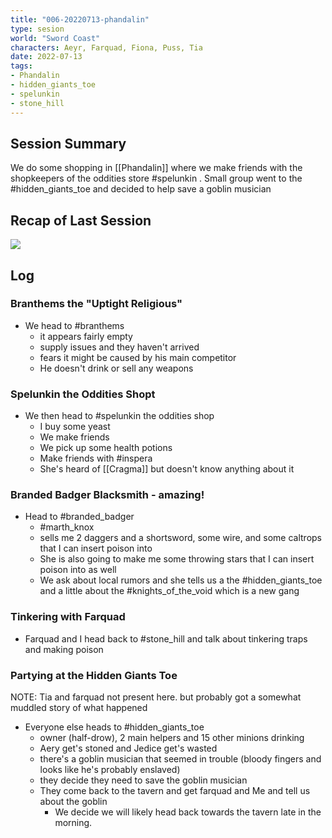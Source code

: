 ```yaml
---
title: "006-20220713-phandalin"
type: sesion
world: "Sword Coast"
characters: Aeyr, Farquad, Fiona, Puss, Tia
date: 2022-07-13
tags: 
- Phandalin
- hidden_giants_toe
- spelunkin
- stone_hill
---
```


## Session Summary
We do some shopping in [[Phandalin]] where we make friends with the shopkeepers of the oddities store #spelunkin .  Small group went to the #hidden_giants_toe  and decided to help save a goblin musician

## Recap of Last Session

![](DnD/Sessions/005-20220706-Goblin_Cave_Fight.md##^summary)

## Log

### Branthems the "Uptight Religious"
* We head to #branthems
	* it appears fairly empty
	* supply issues and they haven't arrived
	* fears it might be caused by his main competitor
	* He doesn't drink or sell any weapons

### Spelunkin the Oddities Shopt
* We then head to #spelunkin the oddities shop
	* I buy some yeast
	* We make friends 
	* We pick up some health potions
	* Make friends with #inspera 
	* She's heard of [[Cragma]] but doesn't know anything about it

### Branded Badger Blacksmith - amazing!
* Head to #branded_badger 
	* #marth_knox
	* sells me 2 daggers and a shortsword, some wire, and some caltrops that I can insert poison into
	* She is also going to make me some throwing stars that I can insert poison into as well
	* We ask about local rumors and she tells us a the #hidden_giants_toe and a little about the #knights_of_the_void which is a new gang

### Tinkering with Farquad
* Farquad and I head back to #stone_hill  and talk about tinkering traps and making poison

### Partying at the Hidden Giants Toe
NOTE: Tia and farquad not present here. but probably got a somewhat muddled story of what happened
* Everyone else heads to #hidden_giants_toe 
	* owner (half-drow), 2 main helpers and 15 other minions drinking
	* Aery get's stoned and Jedice get's wasted
	* there's a goblin musician that seemed in trouble (bloody fingers and looks like he's probably enslaved)
	* they decide they need to save the goblin musician
	* They come back to the tavern and get farquad and Me and tell us about the goblin
		* We decide we will likely head back towards the tavern late in the morning. 
